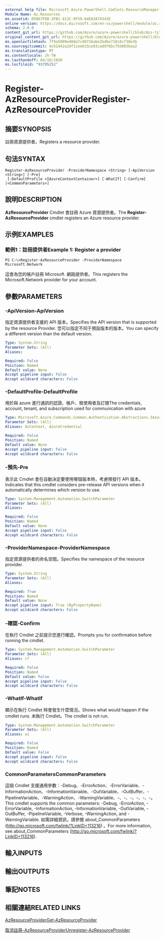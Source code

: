 ```yaml
---
external help file: Microsoft.Azure.PowerShell.Cmdlets.ResourceManager.dll-Help.xml
Module Name: Az.Resources
ms.assetid: D5067FD8-2FB1-413C-9F59-84E83A74343E
online version: https://docs.microsoft.com/en-us/powershell/module/az.resources/register-Azresourceprovider
schema: 2.0.0
content_git_url: https://github.com/Azure/azure-powershell/blob/Azs-tzl/src/Resources/Resources/help/Register-AzResourceProvider.md
original_content_git_url: https://github.com/Azure/azure-powershell/blob/Azs-tzl/src/Resources/Resources/help/Register-AzResourceProvider.md
ms.openlocfilehash: 7f9a5089e48da7c49716abe2bdbe710c0cf30e3b
ms.sourcegitcommit: 4c61442a2df1cee633ce93cad9f6bc793803baa2
ms.translationtype: MT
ms.contentlocale: zh-TW
ms.lasthandoff: 04/16/2020
ms.locfileid: "93795252"
---
```

# <span data-ttu-id="e24e7-101">Register-AzResourceProvider</span><span class="sxs-lookup"><span data-stu-id="e24e7-101">Register-AzResourceProvider</span></span>

## <span data-ttu-id="e24e7-102">摘要</span><span class="sxs-lookup"><span data-stu-id="e24e7-102">SYNOPSIS</span></span>
<span data-ttu-id="e24e7-103">註冊資源提供者。</span><span class="sxs-lookup"><span data-stu-id="e24e7-103">Registers a resource provider.</span></span>

## <span data-ttu-id="e24e7-104">句法</span><span class="sxs-lookup"><span data-stu-id="e24e7-104">SYNTAX</span></span>

```
Register-AzResourceProvider -ProviderNamespace <String> [-ApiVersion <String>] [-Pre]
 [-DefaultProfile <IAzureContextContainer>] [-WhatIf] [-Confirm] [<CommonParameters>]
```

## <span data-ttu-id="e24e7-105">說明</span><span class="sxs-lookup"><span data-stu-id="e24e7-105">DESCRIPTION</span></span>
<span data-ttu-id="e24e7-106">**AzResourceProvider** Cmdlet 會註冊 Azure 資源提供者。</span><span class="sxs-lookup"><span data-stu-id="e24e7-106">The **Register-AzResourceProvider** cmdlet registers an Azure resource provider.</span></span>

## <span data-ttu-id="e24e7-107">示例</span><span class="sxs-lookup"><span data-stu-id="e24e7-107">EXAMPLES</span></span>

### <span data-ttu-id="e24e7-108">範例1：註冊提供者</span><span class="sxs-lookup"><span data-stu-id="e24e7-108">Example 1: Register a provider</span></span>
```
PS C:\>Register-AzResourceProvider -ProviderNamespace Microsoft.Network
```

<span data-ttu-id="e24e7-109">這會為您的帳戶註冊 Microsoft. 網路提供者。</span><span class="sxs-lookup"><span data-stu-id="e24e7-109">This registers the Microsoft.Network provider for your account.</span></span>

## <span data-ttu-id="e24e7-110">參數</span><span class="sxs-lookup"><span data-stu-id="e24e7-110">PARAMETERS</span></span>

### <span data-ttu-id="e24e7-111">-ApiVersion</span><span class="sxs-lookup"><span data-stu-id="e24e7-111">-ApiVersion</span></span>
<span data-ttu-id="e24e7-112">指定資源提供者支援的 API 版本。</span><span class="sxs-lookup"><span data-stu-id="e24e7-112">Specifies the API version that is supported by the resource Provider.</span></span>
<span data-ttu-id="e24e7-113">您可以指定不同于預設版本的版本。</span><span class="sxs-lookup"><span data-stu-id="e24e7-113">You can specify a different version than the default version.</span></span>

```yaml
Type: System.String
Parameter Sets: (All)
Aliases:

Required: False
Position: Named
Default value: None
Accept pipeline input: False
Accept wildcard characters: False
```

### <span data-ttu-id="e24e7-114">-DefaultProfile</span><span class="sxs-lookup"><span data-stu-id="e24e7-114">-DefaultProfile</span></span>
<span data-ttu-id="e24e7-115">用於與 azure 進行通訊的認證、帳戶、租使用者及訂閱</span><span class="sxs-lookup"><span data-stu-id="e24e7-115">The credentials, account, tenant, and subscription used for communication with azure</span></span>

```yaml
Type: Microsoft.Azure.Commands.Common.Authentication.Abstractions.IAzureContextContainer
Parameter Sets: (All)
Aliases: AzContext, AzureCredential

Required: False
Position: Named
Default value: None
Accept pipeline input: False
Accept wildcard characters: False
```

### <span data-ttu-id="e24e7-116">-預先</span><span class="sxs-lookup"><span data-stu-id="e24e7-116">-Pre</span></span>
<span data-ttu-id="e24e7-117">表示此 Cmdlet 會在自動決定要使用哪個版本時，考慮預發行 API 版本。</span><span class="sxs-lookup"><span data-stu-id="e24e7-117">Indicates that this cmdlet considers pre-release API versions when it automatically determines which version to use.</span></span>

```yaml
Type: System.Management.Automation.SwitchParameter
Parameter Sets: (All)
Aliases:

Required: False
Position: Named
Default value: None
Accept pipeline input: False
Accept wildcard characters: False
```

### <span data-ttu-id="e24e7-118">-ProviderNamespace</span><span class="sxs-lookup"><span data-stu-id="e24e7-118">-ProviderNamespace</span></span>
<span data-ttu-id="e24e7-119">指定資源提供者的命名空間。</span><span class="sxs-lookup"><span data-stu-id="e24e7-119">Specifies the namespace of the resource provider.</span></span>

```yaml
Type: System.String
Parameter Sets: (All)
Aliases:

Required: True
Position: Named
Default value: None
Accept pipeline input: True (ByPropertyName)
Accept wildcard characters: False
```

### <span data-ttu-id="e24e7-120">-確認</span><span class="sxs-lookup"><span data-stu-id="e24e7-120">-Confirm</span></span>
<span data-ttu-id="e24e7-121">在執行 Cmdlet 之前提示您進行確認。</span><span class="sxs-lookup"><span data-stu-id="e24e7-121">Prompts you for confirmation before running the cmdlet.</span></span>

```yaml
Type: System.Management.Automation.SwitchParameter
Parameter Sets: (All)
Aliases: cf

Required: False
Position: Named
Default value: False
Accept pipeline input: False
Accept wildcard characters: False
```

### <span data-ttu-id="e24e7-122">-WhatIf</span><span class="sxs-lookup"><span data-stu-id="e24e7-122">-WhatIf</span></span>
<span data-ttu-id="e24e7-123">顯示在執行 Cmdlet 時會發生什麼情況。</span><span class="sxs-lookup"><span data-stu-id="e24e7-123">Shows what would happen if the cmdlet runs.</span></span>
<span data-ttu-id="e24e7-124">未執行 Cmdlet。</span><span class="sxs-lookup"><span data-stu-id="e24e7-124">The cmdlet is not run.</span></span>

```yaml
Type: System.Management.Automation.SwitchParameter
Parameter Sets: (All)
Aliases: wi

Required: False
Position: Named
Default value: False
Accept pipeline input: False
Accept wildcard characters: False
```

### <span data-ttu-id="e24e7-125">CommonParameters</span><span class="sxs-lookup"><span data-stu-id="e24e7-125">CommonParameters</span></span>
<span data-ttu-id="e24e7-126">這個 Cmdlet 支援通用參數：-Debug、-ErrorAction、-ErrorVariable、-InformationAction、-InformationVariable、-OutVariable、-OutBuffer、-PipelineVariable、-WarningAction、-WarningVariable、-、-、-、-、-、-。</span><span class="sxs-lookup"><span data-stu-id="e24e7-126">This cmdlet supports the common parameters: -Debug, -ErrorAction, -ErrorVariable, -InformationAction, -InformationVariable, -OutVariable, -OutBuffer, -PipelineVariable, -Verbose, -WarningAction, and -WarningVariable.</span></span> <span data-ttu-id="e24e7-127">如需詳細資訊，請參閱 about_CommonParameters (http://go.microsoft.com/fwlink/?LinkID=113216) 。</span><span class="sxs-lookup"><span data-stu-id="e24e7-127">For more information, see about_CommonParameters (http://go.microsoft.com/fwlink/?LinkID=113216).</span></span>

## <span data-ttu-id="e24e7-128">輸入</span><span class="sxs-lookup"><span data-stu-id="e24e7-128">INPUTS</span></span>

## <span data-ttu-id="e24e7-129">輸出</span><span class="sxs-lookup"><span data-stu-id="e24e7-129">OUTPUTS</span></span>

## <span data-ttu-id="e24e7-130">筆記</span><span class="sxs-lookup"><span data-stu-id="e24e7-130">NOTES</span></span>

## <span data-ttu-id="e24e7-131">相關連結</span><span class="sxs-lookup"><span data-stu-id="e24e7-131">RELATED LINKS</span></span>

[<span data-ttu-id="e24e7-132">AzResourceProvider</span><span class="sxs-lookup"><span data-stu-id="e24e7-132">Get-AzResourceProvider</span></span>](./Get-AzResourceProvider.md)

[<span data-ttu-id="e24e7-133">取消註冊-AzResourceProvider</span><span class="sxs-lookup"><span data-stu-id="e24e7-133">Unregister-AzResourceProvider</span></span>](./Unregister-AzResourceProvider.md)


